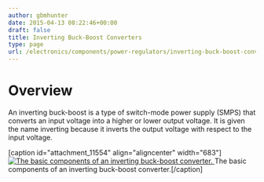```yaml
---
author: gbmhunter
date: 2015-04-13 08:22:46+00:00
draft: false
title: Inverting Buck-Boost Converters
type: page
url: /electronics/components/power-regulators/inverting-buck-boost-converters
---
```


# Overview

An inverting buck-boost is a type of switch-mode power supply (SMPS) that converts an input voltage into a higher or lower output voltage. It is given the name inverting because it inverts the output voltage with respect to the input voltage.

[caption id="attachment_11554" align="aligncenter" width="683"][![The basic components of an inverting buck-boost converter.](http://blog.mbedded.ninja/wp-content/uploads/2015/04/smps-buck-boost-inverting-basic-components.png)
](http://blog.mbedded.ninja/wp-content/uploads/2015/04/smps-buck-boost-inverting-basic-components.png) The basic components of an inverting buck-boost converter.[/caption]
